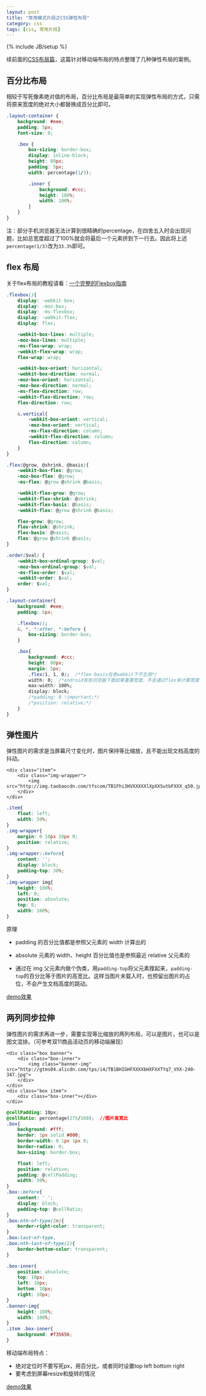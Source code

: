 ```yaml
---
layout: post
title: "常用模式片段之CSS弹性布局"
category: css
tags: [css, 常用片段]
---
```

{% include JB/setup %}

续前面的[CSS布局篇](/blog/2016/08/13/code-patterns-of-css-layout)，这篇针对移动端布局的特点整理了几种弹性布局的案例。

<!-- break -->

百分比布局
---------
相较于写死像素绝对值的布局，百分比布局是最简单的实现弹性布局的方式，只需将原来宽度的绝对大小都替换成百分比即可。

```css
.layout-container {
    background: #eee;
    padding: 5px;
    font-size: 0;

    .box {
        box-sizing: border-box;
        display: inline-block;
        height: 80px;
        padding: 5px;
        width: percentage(1/3);

        .inner {
            background: #ccc;
            height: 100%;
            width: 100%;
        }
    }
}
```

注：部分手机浏览器无法计算到很精确的percentage，在四舍五入时会出现问题，比如总宽度超过了100%就会将最后一个元素挤到下一行去。因此将上述`percentage(1/3)`改为`33.3%`即可。


flex 布局
---------
关于flex布局的教程请看：[一个完整的Flexbox指南](http://www.w3cplus.com/css3/a-guide-to-flexbox-new.html)

```css
.flexbox(){
    display: -webkit-box;
    display: -moz-box;
    display: -ms-flexbox;
    display: -webkit-flex;
    display: flex;

    -webkit-box-lines: multiple;
    -moz-box-lines: multiple;
    -ms-flex-wrap: wrap;
    -webkit-flex-wrap: wrap;
    flex-wrap: wrap;

    -webkit-box-orient: horizontal;
    -webkit-box-direction: normal;
    -moz-box-orient: horizontal;
    -moz-box-direction: normal;
    -ms-flex-direction: row;
    -webkit-flex-direction: row;
    flex-direction: row;

    &.vertical{
        -webkit-box-orient: vertical;
        -moz-box-orient: vertical;
        -ms-flex-direction: column;
        -webkit-flex-direction: column;
        flex-direction: column;
    }
}

.flex(@grow, @shrink, @basis){
    -webkit-box-flex: @grow;
    -moz-box-flex: @grow;
    -ms-flex: @grow @shrink @basis;

    -webkit-flex-grow: @grow;
    -webkit-flex-shrink: @shrink;
    -webkit-flex-basis: @basis;
    -webkit-flex: @grow @shrink @basis;

    flex-grow: @grow;
    flex-shrink: @shrink;
    flex-basis: @basis;
    flex: @grow @shrink @basis;
}

.order($val) {
    -webkit-box-ordinal-group: $val;  
    -moz-box-ordinal-group: $val;     
    -ms-flex-order: $val;     
    -webkit-order: $val;  
    order: $val;
}

.layout-container{
    background: #eee;
    padding: 5px;

    .flexbox();
    &, *, *:after, *:before {
        box-sizing: border-box;
    }

    .box{
        background: #ccc;
        height: 80px;
        margin: 5px;
        .flex(1, 1, 0);  /*flex-basis在老webkit下不生效*/
        width: 0;  /*android有些浏览器下面如果重置宽度，不会通过flex来计算宽度*/
        max-width: 100%;
        display: block;
        /*padding: 0 !important;*/
        /*position: relative;*/
    }
}
```


弹性图片
--------
弹性图片的需求是当屏幕尺寸变化时，图片保持等比缩放，且不能出现文档高度的抖动。

```
<div class="item">
	<div class="img-wrapper">
		<img src="http://img.taobaocdn.com/tfscom/TB1Fhi3HVXXXXXlXpXXSutbFXXX_q50.jpg">
	</div>
</div>
```

```css
.item{
	float: left;
	width: 50%;
}
.img-wrapper{
	margin: 0 10px 10px 0;
	position: relative;
}
.img-wrapper::before{
	content: '';
	display: block;
	padding-top: 30%;
}
.img-wrapper img{
	height: 100%;
	left: 0;
	position: absolute;
	top: 0;
	width: 100%;
}
```
		
原理
	
- padding 的百分比值都是参照父元素的 width 计算出的

- absolute 元素的 width、height 百分比值也是参照最近 relative 父元素的

- 通过在 img 父元素内做个伪类，用`padding-top`将父元素撑起来，`padding-top`的百分比等于图片的高宽比。这样当图片未载入时，也预留出图片的占位，不会产生文档高度的跳动。

[demo效果](/demo/css/layout/flexiableImg.html)


两列同步拉伸
-----------
弹性图片的需求再进一步，需要实现等比缩放的两列布局，可以是图片，也可以是图文混排。（可参考双11商品活动页的移动端展现）

```
<div class="box banner">
    <div class="box-inner">
        <img class="banner-img" src="http://gtms04.alicdn.com/tps/i4/TB1BHIGHFXXXXbHXFXXTYq7_VXX-240-347.jpg">
    </div>
</div>
<div class="box item">
    <div class="box-inner"></div>
</div>
```

```css
@cellPadding: 10px;
@cellRatio: percentage(275/160);  //图片高宽比
.box{
    background: #fff;
    border: 1px solid #000;
    border-width: 0 1px 1px 0;
    border-radius: 0;
    box-sizing: border-box;

    float: left;
    position: relative;
    padding: @cellPadding;
    width: 50%;
}
.box::before{
    content: ' ';
    display: block;
    padding-top: @cellRatio;
}
.box:nth-of-type(2n){
    border-right-color: transparent;
}
.box:last-of-type,
.box:nth-last-of-type(2){
    border-bottom-color: transparent;
}

.box-inner{
    position: absolute;
    top: 10px;
    left: 10px;
    bottom: 10px;
    right: 10px;
}
.banner-img{
    height: 100%;
    width: 100%;
}
.item .box-inner{
    background: #f35656;
}
```

移动端布局特点：

- 绝对定位时不要写死px，用百分比，或者同时设置top left bottom right
- 要考虑到屏幕resize和旋转的情况

[demo效果](/demo/css/layout/flexiableCols.html)


